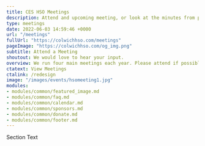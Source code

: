 ```yaml
---
title: CES HSO Meetings
description: Attend and upcoming meeting, or look at the minutes from previous meetings.
type: meetings
date: 2022-06-03 14:59:46 +0000
url: "/meetings"
fullUrl: "https://colwichhso.com/meetings"
pageImage: "https://colwichhso.com/og_img.png"
subtitle: Attend a Meeting
shoutout: We would love to hear your input.
overview: We run four main meetings each year. Please attend if possible, or look at the meeting minutes below.
ctatext: View Meetings
ctalink: /redesign
image: "/images/events/hsomeeting1.jpg"
modules:
- modules/common/featured_image.md
- modules/common/faq.md
- modules/common/calendar.md
- modules/common/sponsors.md
- modules/common/donate.md
- modules/common/footer.md
---
```

Section Text